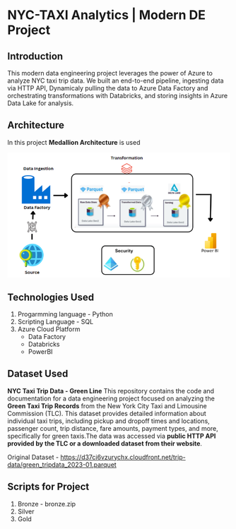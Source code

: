 # NYC-TAXI Analytics | Modern DE Project

## **Introduction**
This modern data engineering project leverages the power of Azure to analyze NYC taxi trip data. We built an end-to-end pipeline, ingesting data via HTTP API, Dynamicaly pulling the data to Azure Data Factory and orchestrating transformations with Databricks, and storing insights in Azure Data Lake for analysis.

## **Architecture**
In this project **Medallion Architecture** is used

![Project Architecture](Architecture.png)

## Technologies Used
1. Progarmming language - Python
2. Scripting Language - SQL
3. Azure Cloud Platform
     - Data Factory
     - Databricks
     - PowerBI

## **Dataset Used**
   **NYC Taxi Trip Data - Green Line**
This repository contains the code and documentation for a data engineering project focused on analyzing the **Green Taxi Trip Records** from the New York City Taxi and Limousine Commission (TLC). This dataset provides detailed information about individual taxi trips, including pickup and dropoff times and locations, passenger count, trip distance, fare amounts, payment types, and more, specifically for green taxis.The data was accessed via **public HTTP API provided by the TLC or a downloaded dataset from their website**.

Original Dataset - https://d37ci6vzurychx.cloudfront.net/trip-data/green_tripdata_2023-01.parquet

## **Scripts for Project**
1. Bronze - bronze.zip
2. Silver
3. Gold

